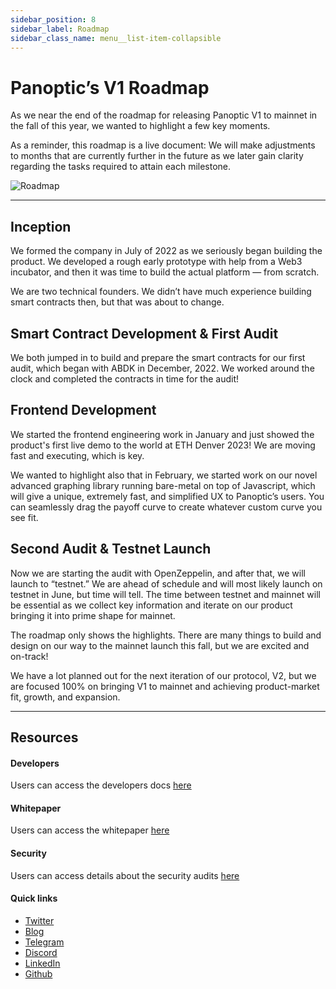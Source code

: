 ```yaml
---
sidebar_position: 8
sidebar_label: Roadmap
sidebar_class_name: menu__list-item-collapsible
---
```


# Panoptic’s V1 Roadmap
As we near the end of the roadmap for releasing Panoptic V1 to mainnet in the fall of this year, we wanted to highlight a few key moments.

As a reminder, this roadmap is a live document: We will make adjustments to months that are currently further in the future as we later gain clarity regarding the tasks required to attain each milestone.

![Roadmap](https://user-images.githubusercontent.com/62954565/228114352-d4c01070-8c58-45f5-95d7-5c4b5cf4f184.png)

---

## Inception
We formed the company in July of 2022 as we seriously began building the product. We developed a rough early prototype with help from a Web3 incubator, and then it was time to build the actual platform — from scratch.

We are two technical founders. We didn’t have much experience building smart contracts then, but that was about to change.

## Smart Contract Development & First Audit
We both jumped in to build and prepare the smart contracts for our first audit, which began with ABDK in December, 2022. We worked around the clock and completed the contracts in time for the audit!

## Frontend Development
We started the frontend engineering work in January and just showed the product's first live demo to the world at ETH Denver 2023! We are moving fast and executing, which is key.

We wanted to highlight also that in February, we started work on our novel advanced graphing library running bare-metal on top of Javascript, which will give a unique, extremely fast, and simplified UX to Panoptic’s users. You can seamlessly drag the payoff curve to create whatever custom curve you see fit.

## Second Audit & Testnet Launch
Now we are starting the audit with OpenZeppelin, and after that, we will launch to “testnet.” We are ahead of schedule and will most likely launch on testnet in June, but time will tell. The time between testnet and mainnet will be essential as we collect key information and iterate on our product bringing it into prime shape for mainnet.

The roadmap only shows the highlights. There are many things to build and design on our way to the mainnet launch this fall, but we are excited and on-track!

We have a lot planned out for the next iteration of our protocol, V2, but we are focused 100% on bringing V1 to mainnet and achieving product-market fit, growth, and expansion.

---

## Resources

#### Developers
Users can access the developers docs [here](./developers/smart-contracts-overview)

#### Whitepaper
Users can access the whitepaper [here](./whitepaper.pdf)

#### Security 
Users can access details about the security audits [here](./category/security)

#### Quick links

- [Twitter](https://twitter.com/panoptic_xyz)
- [Blog](https://blog.panoptic.xyz/)
- [Telegram](https://t.me/panoptic)
- [Discord](https://discord.gg/7fE8SN9pRT)
- [LinkedIn](https://www.linkedin.com/company/panoptic-xyz)
- [Github](https://github.com/panoptic-labs/research)
